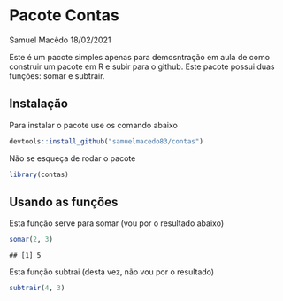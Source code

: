 Pacote Contas
================
Samuel Macêdo
18/02/2021

Este é um pacote simples apenas para demosntração em aula de como
construir um pacote em R e subir para o github. Este pacote possui duas
funções: somar e subtrair.

## Instalação

Para instalar o pacote use os comando abaixo

``` r
devtools::install_github("samuelmacedo83/contas")
```

Não se esqueça de rodar o pacote

``` r
library(contas)
```

## Usando as funções

Esta função serve para somar (vou por o resultado abaixo)

``` r
somar(2, 3)
```

    ## [1] 5

Esta função subtrai (desta vez, não vou por o resultado)

``` r
subtrair(4, 3)
```
